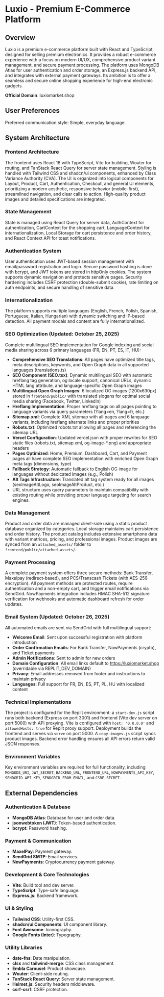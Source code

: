 # Luxio - Premium E-Commerce Platform

## Overview
Luxio is a premium e-commerce platform built with React and TypeScript, designed for selling premium electronics. It provides a robust e-commerce experience with a focus on modern UI/UX, comprehensive product variant management, and secure payment processing. The platform uses MongoDB Atlas for user authentication and order storage, an Express.js backend API, and integrates with external payment gateways. Its ambition is to offer a seamless and secure online shopping experience for high-end electronic gadgets.

**Official Domain**: luxiomarket.shop

## User Preferences
Preferred communication style: Simple, everyday language.

## System Architecture

### Frontend Architecture
The frontend uses React 18 with TypeScript, Vite for building, Wouter for routing, and TanStack React Query for server state management. Styling is handled with Tailwind CSS and shadcn/ui components, enhanced by Class Variance Authority (CVA). The UI is organized into logical components for Layout, Product, Cart, Authentication, Checkout, and general UI elements, prioritizing a modern aesthetic, responsive behavior (mobile-first), streamlined navigation, and clear calls to action. High-quality product images and detailed specifications are integrated.

### State Management
State is managed using React Query for server data, AuthContext for authentication, CartContext for the shopping cart, LanguageContext for internationalization, Local Storage for cart persistence and order history, and React Context API for toast notifications.

### Authentication System
User authentication uses JWT-based session management with email/password registration and login. Secure password hashing is done with bcrypt, and JWT tokens are stored in httpOnly cookies. The system supports dynamic navigation and protects sensitive pages. Security hardening includes CSRF protection (double-submit cookie), rate limiting on auth endpoints, and secure handling of sensitive data.

### Internationalization
The platform supports multiple languages (English, French, Polish, Spanish, Portuguese, Italian, Hungarian) with dynamic switching and IP-based detection. All payment modals and content are fully internationalized.

### SEO Optimization (Updated: October 25, 2025)
Complete multilingual SEO implementation for Google indexing and social media sharing across 6 primary languages (FR, EN, PT, ES, IT, HU):
- **Comprehensive SEO Translations**: All pages have optimized title tags, meta descriptions, keywords, and Open Graph data in all supported languages (translations.ts)
- **SEO Component (SEO.tsx)**: Dynamic multilingual SEO with automatic hreflang tag generation, og:locale support, canonical URLs, dynamic HTML lang attribute, and language-specific Open Graph images
- **Multilingual Open Graph Images**: 6 localized OG images (1200x630px) stored in `frontend/public/` with translated slogans for optimal social media sharing (Facebook, Twitter, LinkedIn)
- **Hreflang Implementation**: Proper hreflang tags on all pages pointing to language variants via query parameters (?lang=en, ?lang=fr, etc.)
- **Sitemap.xml**: Complete XML sitemap with all pages and 6 language variants, including hreflang alternate links and proper priorities
- **Robots.txt**: Optimized robots.txt allowing all pages and referencing the sitemap URL
- **Vercel Configuration**: Updated vercel.json with proper rewrites for SEO static files (robots.txt, sitemap.xml, og-image-*.png) and appropriate headers
- **Pages Optimized**: Home, Premium, Dashboard, Cart, and Payment pages all have complete SEO implementation with enriched Open Graph meta tags (dimensions, type)
- **Fallback Strategy**: Automatic fallback to English OG image for languages without dedicated images (e.g., Polish)
- **Alt Tags Infrastructure**: Translated alt tag system ready for all images (seoImageAltLogo, seoImageAltProduct, etc.)
- URL structure uses query parameters to maintain compatibility with existing routing while providing proper language targeting for search engines.

### Data Management
Product and order data are managed client-side using a static product database organized by categories. Local storage maintains cart persistence and order history. The product catalog includes extensive smartphone data with variant matrices, pricing, and professional images. Product images are synced from an `attached_assets/` folder to `frontend/public/attached_assets/`.

### Payment Processing
A complete payment system offers three secure methods: Bank Transfer, Maxelpay (redirect-based), and PCS/Transcash Tickets (with AES-256 encryption). All payment methods are protected routes, require authentication and a non-empty cart, and trigger email notifications via SendGrid. NowPayments integration includes HMAC SHA-512 signature verification for webhooks and automatic dashboard refresh for order updates.

### Email System (Updated: October 26, 2025)
All automated emails are sent via SendGrid with full multilingual support:
- **Welcome Email**: Sent upon successful registration with platform introduction
- **Order Confirmation Emails**: For Bank Transfer, NowPayments (crypto), and Ticket payments
- **Admin Notifications**: Sent to admin for new orders
- **Domain Configuration**: All email links default to https://luxiomarket.shop (overridable via REPLIT_DEV_DOMAIN)
- **Privacy**: Email addresses removed from footer and instructions to maintain privacy
- **Languages**: Full support for FR, EN, ES, PT, PL, HU with localized content

### Technical Implementations
The project is configured for the Replit environment: a `start-dev.js` script runs both backend (Express on port 3001) and frontend (Vite dev server on port 5000) with API proxying. Vite is configured with `host: '0.0.0.0'` and `allowedHosts: true` for Replit proxy support. Deployment builds the frontend and serves via `serve` on port 5000. A `copy-images.js` script syncs product images. Backend error handling ensures all API errors return valid JSON responses.

### Environment Variables
Key environment variables are required for full functionality, including `MONGODB_URI`, `JWT_SECRET`, `BACKEND_URL`, `FRONTEND_URL`, `NOWPAYMENTS_API_KEY`, `SENDGRID_API_KEY`, `SENDGRID_FROM_EMAIL`, and `CSRF_SECRET`.

## External Dependencies

### Authentication & Database
-   **MongoDB Atlas**: Database for user and order data.
-   **jsonwebtoken (JWT)**: Token-based authentication.
-   **bcrypt**: Password hashing.

### Payment & Communication
-   **MaxelPay**: Payment gateway.
-   **SendGrid SMTP**: Email services.
-   **NowPayments**: Cryptocurrency payment gateway.

### Development & Core Technologies
-   **Vite**: Build tool and dev server.
-   **TypeScript**: Type-safe language.
-   **Express.js**: Backend framework.

### UI & Styling
-   **Tailwind CSS**: Utility-first CSS.
-   **shadcn/ui Components**: UI component library.
-   **Font Awesome**: Iconography.
-   **Google Fonts (Inter)**: Typography.

### Utility Libraries
-   **date-fns**: Date manipulation.
-   **clsx** and **tailwind-merge**: CSS class management.
-   **Embla Carousel**: Product showcase.
-   **Wouter**: Client-side routing.
-   **TanStack React Query**: Server state management.
-   **Helmet.js**: Security headers middleware.
-   **csrf-csrf**: CSRF protection.